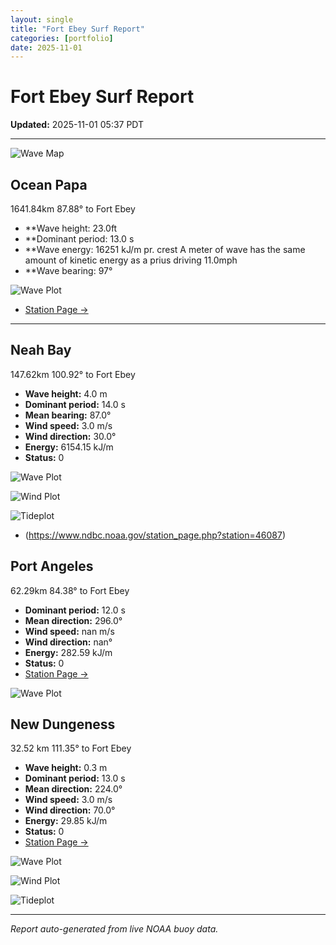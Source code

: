 ```yaml
---
layout: single
title: "Fort Ebey Surf Report"
categories: [portfolio]
date: 2025-11-01
---
```


# Fort Ebey Surf Report
**Updated:** 2025-11-01 05:37 PDT

---
![Wave Map](/plots/maps/pacific.png)

## Ocean Papa 
1641.84km 87.88° to Fort Ebey
- **Wave height: 23.0ft
- **Dominant period: 13.0 s
- **Wave energy: 16251 kJ/m pr. crest
A meter of wave has the same amount of kinetic energy as a prius driving 11.0mph
- **Wave bearing: 97°

![Wave Plot](/plots/waves/Ocean_Papa.png) 

- [Station Page →](https://www.ndbc.noaa.gov/station_page.php?station=46246)
---

## Neah Bay 
147.62km 100.92° to Fort Ebey

- **Wave height:** 4.0 m  
- **Dominant period:** 14.0 s  
- **Mean bearing:** 87.0°  
- **Wind speed:** 3.0 m/s  
- **Wind direction:** 30.0°  
- **Energy:** 6154.15 kJ/m 
- **Status:** 0  

![Wave Plot](/plots/waves/Neah_Bay.png)

![Wind Plot](/plots/wind/Neah_Bay.png) 

![Tideplot](/plots/tidecurrent/Neah_Bay.png) 

- (https://www.ndbc.noaa.gov/station_page.php?station=46087)



## Port Angeles 
62.29km 84.38° to Fort Ebey 
- **Dominant period:** 12.0 s  
- **Mean direction:** 296.0°  
- **Wind speed:** nan m/s  
- **Wind direction:** nan°  
- **Energy:** 282.59 kJ/m  
- **Status:** 0  
- [Station Page →](https://www.ndbc.noaa.gov/station_page.php?station=46267)

![Wave Plot](/plots/waves/Port_Angelis.png)



## New Dungeness 
32.52 km 111.35° to Fort Ebey 

- **Wave height:** 0.3 m  
- **Dominant period:** 13.0 s  
- **Mean direction:** 224.0°  
- **Wind speed:** 3.0 m/s  
- **Wind direction:** 70.0°  
- **Energy:** 29.85 kJ/m  
- **Status:** 0  
- [Station Page →](https://www.ndbc.noaa.gov/station_page.php?station=46088)

![Wave Plot](/plots/waves/New_Dungeness.png)

![Wind Plot](/plots/wind/New_Dungeness.png)

![Tideplot](/plots/tidecurrent/New_Dungeness.png)

---


*Report auto-generated from live NOAA buoy data.*
